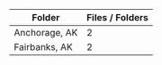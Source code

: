 | Folder        |   Files / Folders |
|---------------|-------------------|
| Anchorage, AK |                 2 |
| Fairbanks, AK |                 2 |